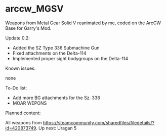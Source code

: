 # arccw_MGSV
Weapons from Metal Gear Solid V reanimated by me, coded on the ArcCW Base for Garry's Mod.

Update 0.2:

- Added the SZ Type 336 Submachine Gun
- Fixed attachments on the Delta-114
- Implemented proper sight bodygroups on the Delta-114


Known issues:

none




To-Do list:

- Add more BG attachments for the Sz. 336
- MOAR WEPONS



Planned content:

All weapons from https://steamcommunity.com/sharedfiles/filedetails/?id=420873749. Up next: Uragan 5